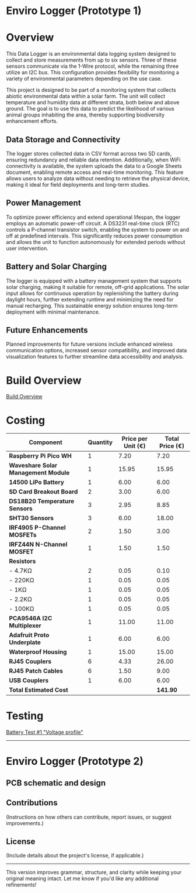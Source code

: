 
# Enviro Logger (Prototype 1)

# Overview

This Data Logger is an environmental data logging system designed to collect and store measurements from up to six sensors. Three of these sensors communicate via the 1-Wire protocol, while the remaining three utilize an I2C bus. This configuration provides flexibility for monitoring a variety of environmental parameters depending on the use case.

This project is designed to be part of a monitoring system that collects abiotic environmental data within a solar farm. The unit will collect temperature and humidity data at different strata, both below and above ground. The goal is to use this data to predict the likelihood of various animal groups inhabiting the area, thereby supporting biodiversity enhancement efforts.

## Data Storage and Connectivity

The logger stores collected data in CSV format across two SD cards, ensuring redundancy and reliable data retention. Additionally, when WiFi connectivity is available, the system uploads the data to a Google Sheets document, enabling remote access and real-time monitoring. This feature allows users to analyze data without needing to retrieve the physical device, making it ideal for field deployments and long-term studies.

## Power Management

To optimize power efficiency and extend operational lifespan, the logger employs an automatic power-off circuit. A DS3231 real-time clock (RTC) controls a P-channel transistor switch, enabling the system to power on and off at predefined intervals. This significantly reduces power consumption and allows the unit to function autonomously for extended periods without user intervention.

## Battery and Solar Charging

The logger is equipped with a battery management system that supports solar charging, making it suitable for remote, off-grid applications. The solar input allows for continuous operation by replenishing the battery during daylight hours, further extending runtime and minimizing the need for manual recharging. This sustainable energy solution ensures long-term deployment with minimal maintenance.

## Future Enhancements

Planned improvements for future versions include enhanced wireless communication options, increased sensor compatibility, and improved data visualization features to further streamline data accessibility and analysis.

# Build Overview

[Build Overview](Build_Overview.md)

# Costing

| Component                                | Quantity | Price per Unit (€) | Total Price (€) |
|------------------------------------------|----------|--------------------|-----------------|
| **Raspberry Pi Pico WH**                 | 1        | 7.20               | 7.20            |
| **Waveshare Solar Management Module**    | 1        | 15.95              | 15.95           |
| **14500 LiPo Battery**                   | 1        | 6.00               | 6.00            |
| **SD Card Breakout Board**               | 2        | 3.00               | 6.00            |
| **DS18B20 Temperature Sensors**          | 3        | 2.95               | 8.85            |
| **SHT30 Sensors**                        | 3        | 6.00               | 18.00           |
| **IRF4905 P-Channel MOSFETs**            | 2        | 1.50               | 3.00            |
| **IRFZ44N N-Channel MOSFET**             | 1        | 1.50               | 1.50            |
| **Resistors**                            |          |                    |                 |
| - 4.7KΩ                                  | 2        | 0.05               | 0.10            |
| - 220KΩ                                  | 1        | 0.05               | 0.05            |
| - 1KΩ                                    | 1        | 0.05               | 0.05            |
| - 2.2KΩ                                  | 1        | 0.05               | 0.05            |
| - 100KΩ                                  | 1        | 0.05               | 0.05            |
| **PCA9546A I2C Multiplexer**             | 1        | 11.00              | 11.00           |
| **Adafruit Proto Underplate**            | 1        | 6.00               | 6.00            |
| **Waterproof Housing**                   | 1        | 15.00              | 15.00           |
| **RJ45 Couplers**                        | 6        | 4.33               | 26.00           |
| **RJ45 Patch Cables**                    | 6        | 1.50               | 9.00            |
| **USB Couplers**                         | 1        | 6.00               | 6.00            |
| **Total Estimated Cost**                 |          |                    | **141.90**      |


# Testing

[Battery Test #1 "Voltage profile" ](Testing/Test_1/Battery_test.md)


----
# Enviro Logger  (Prototype 2)

## PCB schematic and design 

## Contributions

(Instructions on how others can contribute, report issues, or suggest improvements.)

## License

(Include details about the project's license, if applicable.)

---

This version improves grammar, structure, and clarity while keeping your original meaning intact. Let me know if you'd like any additional refinements!
